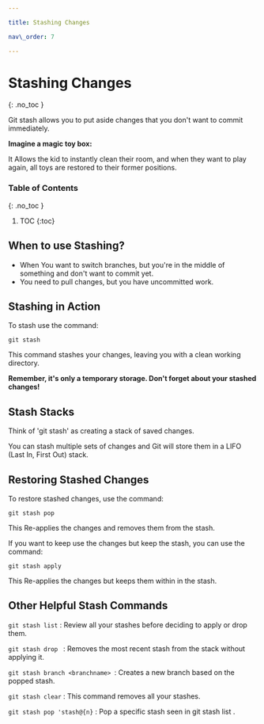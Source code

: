 ```yaml
---

title: Stashing Changes

nav\_order: 7

---
```


<!-- prettier-ignore-start -->
# Stashing Changes
{: .no_toc }

Git stash allows you to put aside changes that you don't want to commit immediately.

__Imagine a magic toy box:__

It Allows the kid to instantly clean their room, and when they want to play again, all toys are restored to their former positions.


### Table of Contents
{: .no_toc }

1. TOC
{:toc}

<!--prettier-ignore-end-->

## When to use Stashing?
- When You want to switch branches, but you're in the middle of something and don't want to commit yet.
- You need to pull changes, but you have uncommitted work.

## Stashing in Action
To stash use the command: 

```
git stash
```


This command stashes your changes, leaving you with a clean working directory.

**Remember, it's only a temporary storage. Don't forget about your stashed changes!**

## Stash Stacks
Think of 'git stash' as creating a stack of saved changes.

You can stash multiple sets of
changes and Git will store them in a
LIFO (Last In, First Out) stack.

## Restoring Stashed Changes
To restore stashed changes, use the command: 

```
git stash pop
```

This Re-applies the changes and removes them from the stash.

If you want to keep use the changes but keep the stash, you can use the command:

```
git stash apply
```

This Re-applies the changes but keeps them within in the stash.

## Other Helpful Stash Commands

`git stash list` : Review all your stashes before deciding to apply or drop them.

`git stash drop ` : Removes the most recent stash from the stack without applying it.

`git stash branch <branchname> `: Creates a new branch based on the popped stash.

`git stash clear` : This command removes all your stashes.

`git stash pop 'stash@{n}` : Pop a specific stash seen in git stash list .

